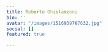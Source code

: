 ```yaml
---
title: Roberto Ghislanzoni
bio: ''
avatar: "/images/1516939767632.jpg"
social: []
featured: true

---
```

